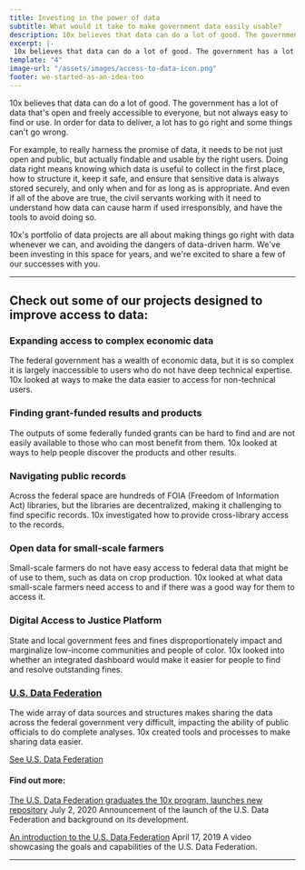```yaml
---
title: Investing in the power of data
subtitle: What would it take to make government data easily usable?
description: 10x believes that data can do a lot of good. The government has a lot of data that's open and freely accessible to everyone, but not always easy to find or use. In order for data to deliver, a lot has to go right and some things can't go wrong.
excerpt: |-
 10x believes that data can do a lot of good. The government has a lot of data that's open and freely accessible to everyone, but not always easy to find or use. In order for data to deliver, a lot has to go right and some things can't go wrong. 
template: "4"
image-url: "/assets/images/access-to-data-icon.png"
footer: we-started-as-an-idea-too
---
```

<p class="usa-intro">  
  10x believes that data can do a lot of good. The government has a lot of data that's open and freely accessible to everyone, but not always easy to find or use. In order for data to deliver, a lot has to go right and some things can't go wrong. 
</p>

For example, to really harness the promise of data, it needs to be not just open and public, but actually findable and usable by the right users. Doing data right means knowing which data is useful to collect in the first place, how to structure it, keep it safe, and ensure that sensitive data is always stored securely, and only when and for as long as is appropriate. And even if all of the above are true, the civil servants working with it need to understand how data can cause harm if used irresponsibly, and have the tools to avoid doing so.

10x's portfolio of data projects are all about making things go right with data whenever we can, and avoiding the dangers of data-driven harm. We've been investing in this space for years, and we're excited to share a few of our successes with you.

---

## Check out some of our projects designed to improve access to data:

### Expanding access to complex economic data

The federal government has a wealth of economic data, but it is so complex it is largely inaccessible to users who do not have deep technical expertise. 10x looked at ways to make the data easier to access for non-technical users.

### Finding grant-funded results and products

The outputs of some federally funded grants can be hard to find and are not easily available to those who can most benefit from them. 10x looked at ways to help people discover the products and other results.

### Navigating public records

Across the federal space are hundreds of FOIA (Freedom of Information Act) libraries, but the libraries are decentralized, making it challenging to find specific records. 10x investigated how to provide cross-library access to the records.

### Open data for small-scale farmers

Small-scale farmers do not have easy access to federal data that might be of use to them, such as data on crop production. 10x looked at what data small-scale farmers need access to and if there was a good way for them to access it.

### Digital Access to Justice Platform

State and local government fees and fines disproportionately impact and marginalize low-income communities and people of color. 10x looked into whether an integrated dashboard would make it easier for people to find and resolve outstanding fines.

### [U.S. Data Federation](https://federation.data.gov/)
The wide array of data sources and structures makes sharing the data across the federal government very difficult, impacting the ability of public officials to do complete analyses. 10x created tools and processes to make sharing data easier.

<p class="static-purple-button usa-button">
  <a href="https://federation.data.gov/">
    See U.S. Data Federation
  </a>
</p>

#### Find out more:

[The U.S. Data Federation graduates the 10x program, launches new repository](https://digital.gov/2020/07/02/us-data-federation-graduates-10x-program/)
July 2, 2020
Announcement of the launch of the U.S. Data Federation and background on its development.

[An introduction to the U.S. Data Federation](https://digital.gov/event/2019/04/17/an-introduction-us-data-federation/)
April 17, 2019
A video showcasing the goals and capabilities of the U.S. Data Federation.

---